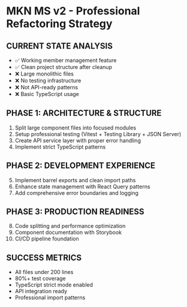 # MKN MS v2 - Professional Refactoring Strategy

## CURRENT STATE ANALYSIS
- ✅ Working member management feature
- ✅ Clean project structure after cleanup
- ❌ Large monolithic files
- ❌ No testing infrastructure
- ❌ Not API-ready patterns
- ❌ Basic TypeScript usage

## PHASE 1: ARCHITECTURE & STRUCTURE
1. Split large component files into focused modules
2. Setup professional testing (Vitest + Testing Library + JSON Server)
3. Create API service layer with proper error handling
4. Implement strict TypeScript patterns

## PHASE 2: DEVELOPMENT EXPERIENCE
5. Implement barrel exports and clean import paths
6. Enhance state management with React Query patterns
7. Add comprehensive error boundaries and logging

## PHASE 3: PRODUCTION READINESS
8. Code splitting and performance optimization
9. Component documentation with Storybook
10. CI/CD pipeline foundation

## SUCCESS METRICS
- All files under 200 lines
- 80%+ test coverage
- TypeScript strict mode enabled
- API integration ready
- Professional import patterns
